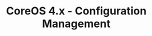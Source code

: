 ---
permalink: /product-documents/coreos4/nist-800-53/cm/
layout: control_family
title: CoreOS 4.x - Configuration Management
category: Product Documents
lead: |-
  Control responses for NIST 800-53 rev4.

  NOTE: All CoreOS content is under active development through the
  <a href="https://github.com/ComplianceAsCode/redhat" target="_blank">ComplianceAsCode Project</a>. <b>Do not consider this content production ready!</b>

subnav:
  data: components.coreos4.satisfies
  href: ['#%', control_key]
  text: control_key
product_info:
  name: CoreOs 4.x
  opencontrol_component: coreos4
  control_family_shorthand: CM
---
